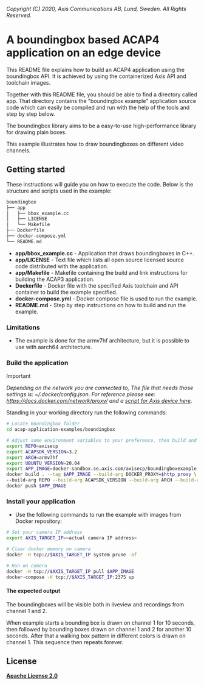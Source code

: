  *Copyright (C) 2020, Axis Communications AB, Lund, Sweden. All Rights Reserved.*

# A boundingbox based ACAP4 application on an edge device
This README file explains how to build an ACAP4 application using the boundingbox API. It is achieved by using the containerized Axis API and toolchain images.

Together with this README file, you should be able to find a directory called app. That directory contains the "boundingbox example" application source code which can easily be compiled and run with the help of the tools and step by step below.

The boundingbox library aims to be a easy-to-use high-performance library for drawing plain boxes.

This example illustrates how to draw boundingboxes on different video channels.

## Getting started
These instructions will guide you on how to execute the code. Below is the structure and scripts used in the example:

```bash
boundingbox
├── app
│   ├── bbox_example.cc
│   ├── LICENSE
│   └── Makefile
├── Dockerfile
├── docker-compose.yml
└── README.md
```

* **app/bbox_example.cc** - Application that draws boundingboxes in C++.
* **app/LICENSE** - Text file which lists all open source licensed source code distributed with the application.
* **app/Makefile** - Makefile containing the build and link instructions for building the ACAP3 application.
* **Dockerfile** - Docker file with the specified Axis toolchain and API container to build the example specified.
* **docker-compose.yml** - Docker compose file is used to run the example.
* **README.md** - Step by step instructions on how to build and run the example.

### Limitations
* The example is done for the armv7hf architecture, but it is possible to use with aarch64 architecture.

### Build the application

> [!IMPORTANT]
> *Depending on the network you are connected to,
The file that needs those settings is: *~/.docker/config.json.*
For reference please see: https://docs.docker.com/network/proxy/ and a
[script for Axis device here](../FAQs.md#HowcanIset-upnetworkproxysettingsontheAxisdevice?).*

Standing in your working directory run the following commands:
```sh
# Locate Boundingbox folder
cd acap-application-examples/boundingbox

# Adjust some environment variables to your preference, then build and push to docker repo
export REPO=axisecp
export ACAPSDK_VERSION=3.2
export ARCH=armv7hf
export UBUNTU_VERSION=20.04
export APP_IMAGE=docker-sandbox.se.axis.com/axisecp/boundingboxexample:1.0.0-sdk.$ACAPSDK_VERSION-$ARCH-ubuntu$UBUNTU_VERSION
docker build . --tag $APP_IMAGE --build-arg DOCKER_PROXY=$http_proxy \
--build-arg REPO --build-arg ACAPSDK_VERSION --build-arg ARCH --build-arg UBUNTU_VERSION
docker push $APP_IMAGE
```

### Install your application
* Use the following commands to run the example with images from Docker repository:
```sh
# Set your camera IP address
export AXIS_TARGET_IP=<actual camera IP address>

# Clear docker memory on camera
docker -H tcp://$AXIS_TARGET_IP system prune -af

# Run on camera
docker -H tcp://$AXIS_TARGET_IP pull $APP_IMAGE
docker-compose -H tcp://$AXIS_TARGET_IP:2375 up
```

#### The expected output
The boundingboxes will be visible both in liveview and recordings from channel 1 and 2.

When example starts a bounding box is drawn on channel 1 for 10 seconds, then followed by bounding boxes drawn on channel 1 and 2 for another 10 seconds. After that a walking box pattern in different colors is drawn on channel 1. This sequence then repeats forever.

## License
**[Apache License 2.0](../LICENSE)**
